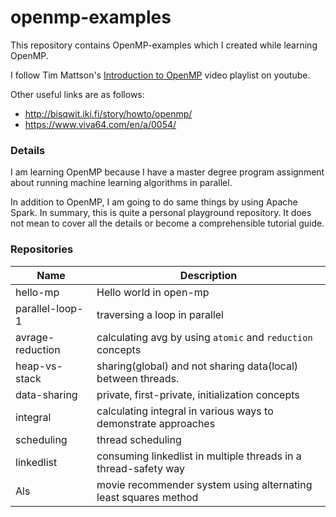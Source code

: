 # openmp-examples
This repository contains OpenMP-examples which I created while learning OpenMP. 

I follow Tim Mattson's [Introduction to OpenMP](https://www.youtube.com/watch?v=nE-xN4Bf8XI&list=PLLX-Q6B8xqZ8n8bwjGdzBJ25X2utwnoEG) video playlist on youtube.

Other useful links are as follows:
- http://bisqwit.iki.fi/story/howto/openmp/
- https://www.viva64.com/en/a/0054/

### Details
I am learning OpenMP because I have a master degree program assignment about running machine learning algorithms in parallel. 

In addition to OpenMP, I am going to do same things by using Apache Spark. In summary, this is quite a personal playground repository. 
It does not mean to cover all the details or become a comprehensible tutorial guide.
 
### Repositories
| Name             | Description                                                     |
|------------------|-----------------------------------------------------------------|
| hello-mp         | Hello world in open-mp                                          |
| parallel-loop-1  | traversing a loop in parallel                                   |
| avrage-reduction | calculating avg by using `atomic` and `reduction` concepts      |
| heap-vs-stack    | sharing(global) and not sharing data(local) between threads.    |
| data-sharing     | private, first-private, initialization concepts                 |
| integral         | calculating integral in various ways to demonstrate approaches  |
| scheduling       | thread scheduling                                               |
| linkedlist       | consuming linkedlist in multiple threads in a thread-safety way |
| Als              | movie recommender system using alternating least squares method  |
